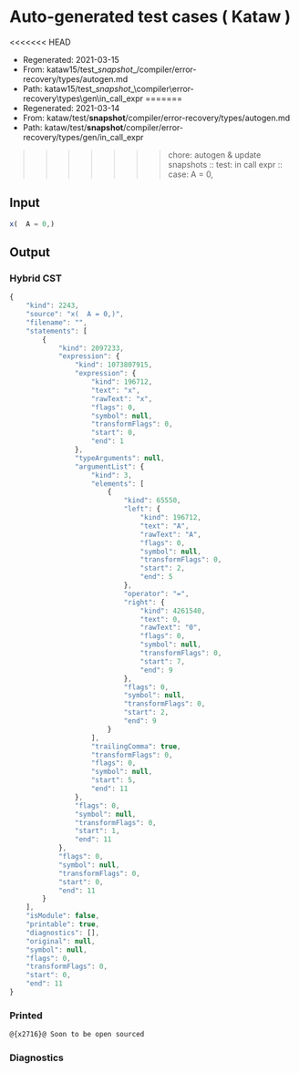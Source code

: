 # Auto-generated test cases ( Kataw )
<<<<<<< HEAD
- Regenerated: 2021-03-15
- From: kataw15/test\__snapshot__/compiler/error-recovery/types/autogen.md
- Path: kataw15/test\__snapshot__\compiler\error-recovery\types\gen\in_call_expr
=======
- Regenerated: 2021-03-14
- From: kataw/test/__snapshot__/compiler/error-recovery/types/autogen.md
- Path: kataw/test/__snapshot__/compiler/error-recovery/types/gen/in_call_expr
>>>>>>> chore: autogen & update snapshots
> :: test: in call expr
> :: case:   A = 0,
## Input

`````js
x(  A = 0,)
`````

## Output

### Hybrid CST

```javascript
{
    "kind": 2243,
    "source": "x(  A = 0,)",
    "filename": "",
    "statements": [
        {
            "kind": 2097233,
            "expression": {
                "kind": 1073807915,
                "expression": {
                    "kind": 196712,
                    "text": "x",
                    "rawText": "x",
                    "flags": 0,
                    "symbol": null,
                    "transformFlags": 0,
                    "start": 0,
                    "end": 1
                },
                "typeArguments": null,
                "argumentList": {
                    "kind": 3,
                    "elements": [
                        {
                            "kind": 65550,
                            "left": {
                                "kind": 196712,
                                "text": "A",
                                "rawText": "A",
                                "flags": 0,
                                "symbol": null,
                                "transformFlags": 0,
                                "start": 2,
                                "end": 5
                            },
                            "operator": "=",
                            "right": {
                                "kind": 4261540,
                                "text": 0,
                                "rawText": "0",
                                "flags": 0,
                                "symbol": null,
                                "transformFlags": 0,
                                "start": 7,
                                "end": 9
                            },
                            "flags": 0,
                            "symbol": null,
                            "transformFlags": 0,
                            "start": 2,
                            "end": 9
                        }
                    ],
                    "trailingComma": true,
                    "transformFlags": 0,
                    "flags": 0,
                    "symbol": null,
                    "start": 5,
                    "end": 11
                },
                "flags": 0,
                "symbol": null,
                "transformFlags": 0,
                "start": 1,
                "end": 11
            },
            "flags": 0,
            "symbol": null,
            "transformFlags": 0,
            "start": 0,
            "end": 11
        }
    ],
    "isModule": false,
    "printable": true,
    "diagnostics": [],
    "original": null,
    "symbol": null,
    "flags": 0,
    "transformFlags": 0,
    "start": 0,
    "end": 11
}
```

### Printed

```javascript
@{x2716}@ Soon to be open sourced
```

### Diagnostics

```javascript

```

